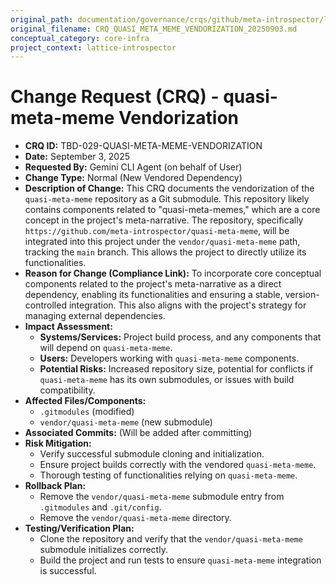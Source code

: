 ```yaml
---
original_path: documentation/governance/crqs/github/meta-introspector/lattice-introspector/docs/crq/CRQ_QUASI_META_MEME_VENDORIZATION_20250903.md
original_filename: CRQ_QUASI_META_MEME_VENDORIZATION_20250903.md
conceptual_category: core-infra
project_context: lattice-introspector
---
```


# Change Request (CRQ) - quasi-meta-meme Vendorization

*   **CRQ ID:** TBD-029-QUASI-META-MEME-VENDORIZATION
*   **Date:** September 3, 2025
*   **Requested By:** Gemini CLI Agent (on behalf of User)
*   **Change Type:** Normal (New Vendored Dependency)
*   **Description of Change:**
    This CRQ documents the vendorization of the `quasi-meta-meme` repository as a Git submodule. This repository likely contains components related to "quasi-meta-memes," which are a core concept in the project's meta-narrative. The repository, specifically `https://github.com/meta-introspector/quasi-meta-meme`, will be integrated into this project under the `vendor/quasi-meta-meme` path, tracking the `main` branch. This allows the project to directly utilize its functionalities.
*   **Reason for Change (Compliance Link):**
    To incorporate core conceptual components related to the project's meta-narrative as a direct dependency, enabling its functionalities and ensuring a stable, version-controlled integration. This also aligns with the project's strategy for managing external dependencies.
*   **Impact Assessment:**
    *   **Systems/Services:** Project build process, and any components that will depend on `quasi-meta-meme`.
    *   **Users:** Developers working with `quasi-meta-meme` components.
    *   **Potential Risks:** Increased repository size, potential for conflicts if `quasi-meta-meme` has its own submodules, or issues with build compatibility.
*   **Affected Files/Components:**
    *   `.gitmodules` (modified)
    *   `vendor/quasi-meta-meme` (new submodule)
*   **Associated Commits:** (Will be added after committing)
*   **Risk Mitigation:**
    *   Verify successful submodule cloning and initialization.
    *   Ensure project builds correctly with the vendored `quasi-meta-meme`.
    *   Thorough testing of functionalities relying on `quasi-meta-meme`.
*   **Rollback Plan:**
    *   Remove the `vendor/quasi-meta-meme` submodule entry from `.gitmodules` and `.git/config`.
    *   Remove the `vendor/quasi-meta-meme` directory.
*   **Testing/Verification Plan:**
    *   Clone the repository and verify that the `vendor/quasi-meta-meme` submodule initializes correctly.
    *   Build the project and run tests to ensure `quasi-meta-meme` integration is successful.
